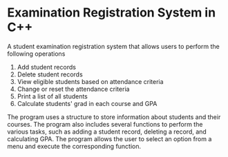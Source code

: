# Examination Registration System in C++
A student examination registration system that allows users to perform the following operations
1. Add student records
2. Delete student records
3. View eligible students based on attendance criteria
4. Change or reset the attendance criteria
5. Print a list of all students
6. Calculate students' grad in each course and GPA

The program uses a structure to store information about students and their courses. The program also includes several functions to perform the various tasks, such as adding a student record, deleting a record, and calculating GPA. The program allows the user to select an option from a menu and execute the corresponding function.
